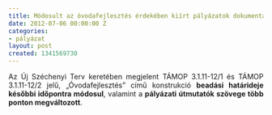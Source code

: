 ```yaml
---
title: Módosult az óvodafejlesztés érdekében kiírt pályázatok dokumentációja
date: 2012-07-06 00:00:00 Z
categories:
- pályázat
layout: post
created: 1341569730
---
```


<p style="text-align: justify;">Az Új Széchenyi Terv keretében megjelent TÁMOP 3.1.11-12/1 és TÁMOP 3.1.11-12/2 jelű, „Óvodafejlesztés” című konstrukció <strong>beadási határideje későbbi időpontra módosul</strong>, valamint a <strong>pályázati útmutatók szövege több ponton megváltozott</strong>.</p>
